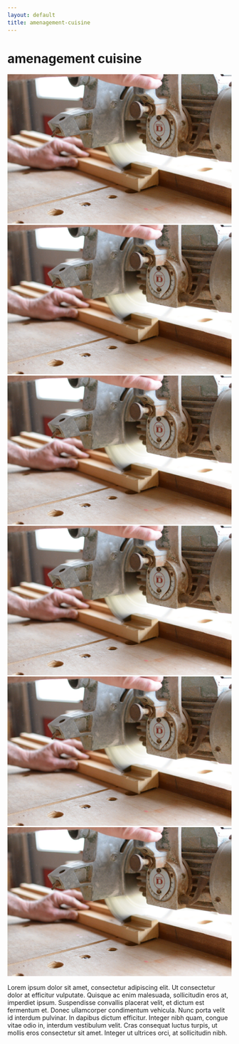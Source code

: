 ```yaml
---
layout: default
title: amenagement-cuisine
---
```


<h1 class="text-center my-5">amenagement cuisine</h1>

<div class="row mx-5 mb-5">
  <div class="col-12 col-md-6 col-lg-4 mb-3">
    <img src="../assets/img/machine-bois.jpg" class="img-fluid" alt="cuisine"/>
  </div>
  <div class="col-12 col-md-6 col-lg-4 mb-3">
    <img src="../assets/img/machine-bois.jpg" class="img-fluid" alt="cuisine"/>
  </div>
  <div class="col-12 col-md-6 col-lg-4 mb-3">
    <img src="../assets/img/machine-bois.jpg" class="img-fluid" alt="cuisine"/>
  </div>
  <div class="col-12 col-md-6 col-lg-4 mb-3">
    <img src="../assets/img/machine-bois.jpg" class="img-fluid" alt="cuisine"/>
  </div>
  <div class="col-12 col-md-6 col-lg-4 mb-3">
    <img src="../assets/img/machine-bois.jpg" class="img-fluid" alt="cuisine"/>
  </div>
  <div class="col-12 col-md-6 col-lg-4 mb-3">
    <img src="../assets/img/machine-bois.jpg" class="img-fluid" alt="cuisine"/>
  </div>
</div>

<div class="text-center mb-5 mx-5">
  <p>Lorem ipsum dolor sit amet, consectetur adipiscing elit. Ut consectetur dolor at efficitur vulputate. Quisque ac enim malesuada, sollicitudin eros at, imperdiet ipsum. Suspendisse convallis placerat velit, et dictum est fermentum et. Donec ullamcorper condimentum vehicula. Nunc porta velit id interdum pulvinar. In dapibus dictum efficitur. Integer nibh quam, congue vitae odio in, interdum vestibulum velit. Cras consequat luctus turpis, ut mollis eros consectetur sit amet. Integer ut ultrices orci, at sollicitudin nibh.</p>
</div>